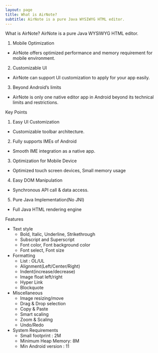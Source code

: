 ```yaml
---
layout: page
title: What is AirNote?
subtitle: AirNote is a pure Java WYSIWYG HTML editor.
---
```


What is AirNote?
AirNote is a pure Java WYSIWYG HTML editor.

1. Mobile Optimization
- AirNote offers optimized performance and memory requirement for mobile environment.
2. Customizable UI
- AirNote can support UI customization to apply for your app easily.
3. Beyond Android’s limits
- AirNote is only one native editor app in Android beyond its technical limits and restrictions.

Key Points
1. Easy UI Customization
- Customizable toolbar architecture.
2. Fully supports IMEs of Android
- Smooth IME integration as a native app.
3. Optimization for Mobile Device
- Optimized touch screen devices, Small memory usage
4. Easy DOM Manipulation
- Synchronous API call & data access.
5. Pure Java Implementation(No JNI)
- Full Java HTML rendering engine
    
Features
* Text style
  - Bold, Italic, Underline, Strikethrough
  - Subscript and Superscript 
  - Font color, Font background color
  - Font select, Font size
* Formatting
  - List : OL/UL 
  - Alignment(Left/Center/Right) 
  - Indent(increase/decrease) 
  - Image float left/right
  - Hyper Link
  - Blockquote
* Miscellaneous
  - Image resizing/move
  - Drag & Drop selection
  - Copy & Paste
  - Smart scaling
  - Zoom & Scaling
  - Undo/Redo
* System Requirements
  - Small footprint : 2M
  - Minimum Heap Memory: 8M
  - Min Android version : 11
